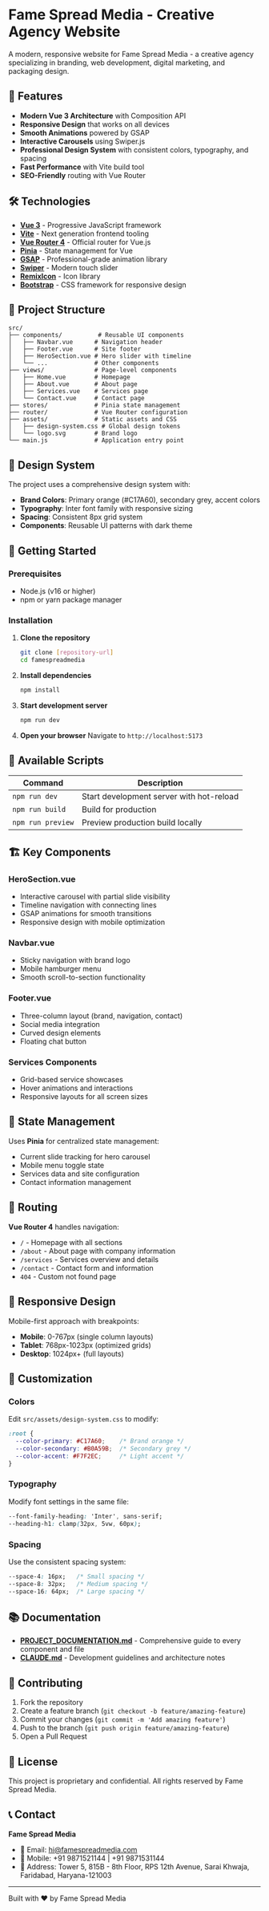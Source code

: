 # Fame Spread Media - Creative Agency Website

A modern, responsive website for Fame Spread Media - a creative agency specializing in branding, web development, digital marketing, and packaging design.

## 🚀 Features

- **Modern Vue 3 Architecture** with Composition API
- **Responsive Design** that works on all devices
- **Smooth Animations** powered by GSAP
- **Interactive Carousels** using Swiper.js
- **Professional Design System** with consistent colors, typography, and spacing
- **Fast Performance** with Vite build tool
- **SEO-Friendly** routing with Vue Router

## 🛠️ Technologies

- **[Vue 3](https://vuejs.org/)** - Progressive JavaScript framework
- **[Vite](https://vitejs.dev/)** - Next generation frontend tooling
- **[Vue Router 4](https://router.vuejs.org/)** - Official router for Vue.js
- **[Pinia](https://pinia.vuejs.org/)** - State management for Vue
- **[GSAP](https://greensock.com/gsap/)** - Professional-grade animation library
- **[Swiper](https://swiperjs.com/)** - Modern touch slider
- **[RemixIcon](https://remixicon.com/)** - Icon library
- **[Bootstrap](https://getbootstrap.com/)** - CSS framework for responsive design

## 📁 Project Structure

```
src/
├── components/          # Reusable UI components
│   ├── Navbar.vue      # Navigation header
│   ├── Footer.vue      # Site footer
│   ├── HeroSection.vue # Hero slider with timeline
│   └── ...             # Other components
├── views/              # Page-level components
│   ├── Home.vue        # Homepage
│   ├── About.vue       # About page
│   ├── Services.vue    # Services page
│   └── Contact.vue     # Contact page
├── stores/             # Pinia state management
├── router/             # Vue Router configuration
├── assets/             # Static assets and CSS
│   ├── design-system.css # Global design tokens
│   └── logo.svg        # Brand logo
└── main.js             # Application entry point
```

## 🎨 Design System

The project uses a comprehensive design system with:
- **Brand Colors**: Primary orange (#C17A60), secondary grey, accent colors
- **Typography**: Inter font family with responsive sizing
- **Spacing**: Consistent 8px grid system
- **Components**: Reusable UI patterns with dark theme

## 🚦 Getting Started

### Prerequisites
- Node.js (v16 or higher)
- npm or yarn package manager

### Installation

1. **Clone the repository**
   ```bash
   git clone [repository-url]
   cd famespreadmedia
   ```

2. **Install dependencies**
   ```bash
   npm install
   ```

3. **Start development server**
   ```bash
   npm run dev
   ```

4. **Open your browser**
   Navigate to `http://localhost:5173`

## 📜 Available Scripts

| Command | Description |
|---------|-------------|
| `npm run dev` | Start development server with hot-reload |
| `npm run build` | Build for production |
| `npm run preview` | Preview production build locally |

## 🏗️ Key Components

### **HeroSection.vue**
- Interactive carousel with partial slide visibility
- Timeline navigation with connecting lines
- GSAP animations for smooth transitions
- Responsive design with mobile optimization

### **Navbar.vue**
- Sticky navigation with brand logo
- Mobile hamburger menu
- Smooth scroll-to-section functionality

### **Footer.vue**
- Three-column layout (brand, navigation, contact)
- Social media integration
- Curved design elements
- Floating chat button

### **Services Components**
- Grid-based service showcases
- Hover animations and interactions
- Responsive layouts for all screen sizes

## 🔧 State Management

Uses **Pinia** for centralized state management:
- Current slide tracking for hero carousel
- Mobile menu toggle state
- Services data and site configuration
- Contact information management

## 🎯 Routing

**Vue Router 4** handles navigation:
- `/` - Homepage with all sections
- `/about` - About page with company information
- `/services` - Services overview and details
- `/contact` - Contact form and information
- `404` - Custom not found page

## 📱 Responsive Design

Mobile-first approach with breakpoints:
- **Mobile**: 0-767px (single column layouts)
- **Tablet**: 768px-1023px (optimized grids)
- **Desktop**: 1024px+ (full layouts)

## 🎨 Customization

### Colors
Edit `src/assets/design-system.css` to modify:
```css
:root {
  --color-primary: #C17A60;    /* Brand orange */
  --color-secondary: #B0A59B;  /* Secondary grey */
  --color-accent: #F7F2EC;     /* Light accent */
}
```

### Typography
Modify font settings in the same file:
```css
--font-family-heading: 'Inter', sans-serif;
--heading-h1: clamp(32px, 5vw, 60px);
```

### Spacing
Use the consistent spacing system:
```css
--space-4: 16px;   /* Small spacing */
--space-8: 32px;   /* Medium spacing */
--space-16: 64px;  /* Large spacing */
```

## 📚 Documentation

- **[PROJECT_DOCUMENTATION.md](./PROJECT_DOCUMENTATION.md)** - Comprehensive guide to every component and file
- **[CLAUDE.md](./CLAUDE.md)** - Development guidelines and architecture notes

## 🤝 Contributing

1. Fork the repository
2. Create a feature branch (`git checkout -b feature/amazing-feature`)
3. Commit your changes (`git commit -m 'Add amazing feature'`)
4. Push to the branch (`git push origin feature/amazing-feature`)
5. Open a Pull Request

## 📄 License

This project is proprietary and confidential. All rights reserved by Fame Spread Media.

## 📞 Contact

**Fame Spread Media**
- 📧 Email: hi@famespreadmedia.com
- 📱 Mobile: +91 9871521144 | +91 9871531144
- 🏢 Address: Tower 5, 815B - 8th Floor, RPS 12th Avenue, Sarai Khwaja, Faridabad, Haryana-121003

---

Built with ❤️ by Fame Spread Media
